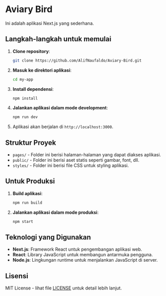 
# Aviary Bird

Ini adalah aplikasi Next.js yang sederhana.

## Langkah-langkah untuk memulai

1. **Clone repository**:
   ```bash
   git clone https://github.com/AlifNaufaldo/Aviary-Bird.git
   ```

2. **Masuk ke direktori aplikasi**:
   ```bash
   cd my-app
   ```

3. **Install dependensi**:
   ```bash
   npm install
   ```

4. **Jalankan aplikasi dalam mode development**:
   ```bash
   npm run dev
   ```

5. Aplikasi akan berjalan di `http://localhost:3000`.

## Struktur Proyek

- `pages/` - Folder ini berisi halaman-halaman yang dapat diakses aplikasi.
- `public/` - Folder ini berisi aset statis seperti gambar, font, dll.
- `styles/` - Folder ini berisi file CSS untuk styling aplikasi.

## Untuk Produksi

1. **Build aplikasi**:
   ```bash
   npm run build
   ```

2. **Jalankan aplikasi dalam mode produksi**:
   ```bash
   npm start
   ```

## Teknologi yang Digunakan

- **Next.js**: Framework React untuk pengembangan aplikasi web.
- **React**: Library JavaScript untuk membangun antarmuka pengguna.
- **Node.js**: Lingkungan runtime untuk menjalankan JavaScript di server.

## Lisensi

MIT License - lihat file [LICENSE](LICENSE) untuk detail lebih lanjut.
